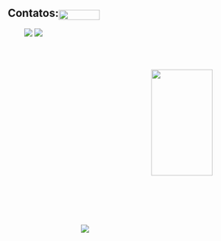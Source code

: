 <div style="display: flex; align-items: center; justify-content: center;">
  <div align="center">
    <h2>Contatos:</h2>
    <a href="mailto:kamilaingridc@gmail.com"><img src="https://img.shields.io/badge/-Gmail-%23333?style=for-the-badge&logo=gmail&logoColor=white" target="_blank"></a>
    <a href="https://www.linkedin.com/in/ingridcarvalhoin" target="_blank"><img src="https://img.shields.io/badge/-LinkedIn-%230077B5?style=for-the-badge&logo=linkedin&logoColor=white" target="_blank"></a>
  </div>
  <br>
  
  <img align="left" width="40%" height="60%" src="https://i.pinimg.com/originals/75/8f/1c/758f1cd8cede9c3e4711306fc030f4ce.gif"/>
</div>

<br><br>

<div align="right">
  <img width="49%" height="210px" src="https://github-readme-stats.vercel.app/api?username=kamilaingridc&hide_border=true&show_icons=true&title_color=C0C0C0&text_color=C0C0C0&bg_color=0d1117&hide=html,css">
</div>
<br><br>
<br><br>
<div align="center">
  <h2> </h2>
  <a href="https://spotify-github-profile.vercel.app/api/view.svg?uid=n9q2t9jd2wn2ygusks52vc5mb&redirect=true"><img src="https://spotify-github-profile.vercel.app/api/view.svg?uid=n9q2t9jd2wn2ygusks52vc5mb&cover_image=true&theme=novatorem&show_offline=true&background_color=121212&interchange=true&bar_color=a2a9a5&bar_color_cover=false"></a>
</div>
